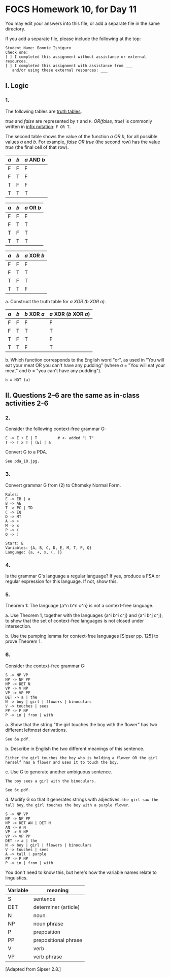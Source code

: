 # FOCS Homework 10, for Day 11

You may edit your answers into this file, or add a separate file in the same directory.

If you add a separate file, please include the following at the top:

```
Student Name: Bonnie Ishiguro
Check one:
[ ] I completed this assignment without assistance or external resources.
[ ] I completed this assignment with assistance from ___
   and/or using these external resources: ___
```

## I. Logic

### 1.

The following tables are [truth tables](https://en.wikipedia.org/wiki/Truth_table).

_true_ and _false_ are represented by `T` and `F`. _OR(false, true)_ is commonly written in [infix notation](https://en.wikipedia.org/wiki/Infix_notation): `F OR T`.

The second table shows the value of the function _a OR b_, for all possible values _a_ and _b_. For example, _false OR true_ (the second row) has the value _true_ (the final cell of that row).

_a_ | _b_ | _a_ AND _b_
----|-----|---
 F  |  F  | F
 F  |  T  | F
 T  |  F  | F
 T  |  T  | T

_a_ | _b_ | _a_ OR _b_
----|-----|---
 F  |  F  | F
 F  |  T  | T
 T  |  F  | T
 T  |  T  | T

_a_ | _b_ | _a_ XOR _b_
----|-----|---
 F  |  F  | F
 F  |  T  | T
 T  |  F  | T
 T  |  T  | F

a. Construct the truth table for _a XOR (b XOR a)_.

_a_ | _b_ | _b_ XOR _a_ | _a_ XOR (_b_ XOR _a_)
----|-----|---			|---
 F  |  F  | F 			| F
 F  |  T  | T 			| T
 T  |  F  | T 			| F
 T  |  T  | F 			| T

b. Which function corresponds to the English word "or", as used in "You will eat your meat OR you can't have any pudding" (where _a_ = "You will eat your meat" and _b_ = "you can't have any pudding").

```
b = NOT (a)
```

## II. Questions 2–6 are the same as in-class activities 2-6

### 2.

Consider the following context-free grammar G:

```
E -> E + E | T         # <- added "| T"
T -> T x T | (E) | a
```

Convert G to a PDA.

```
See pda_10.jpg.
```

### 3.

Convert grammar G from (2) to Chomsky Normal Form.

```
Rules:
E -> EB | a
B -> AE
T -> PC | TD
C -> EQ
D -> MT
A -> +
M -> x
P -> (
Q -> )

Start: E
Variables: {A, B, C, D, E, M, T, P, Q}
Language: {a, +, x, (, )}
```

### 4.

Is the grammar G's language a regular language? If yes, produce a FSA or regular expression for this language. If not, show this. 

### 5.

Theorem 1: The language {a^n b^n c^n} is not a context-free language.

a. Use Theorem 1, together with the languages {a^i b^i c^j} and {a^i b^j c^j}, to show that the set of context-free languages is not closed under intersection.

b. Use the pumping lemma for context-free languages [Sipser pp. 125] to prove Theorem 1.

### 6.

Consider the context-free grammar G:

```
S -> NP VP
NP -> NP PP
NP -> DET N
VP -> V NP
VP -> VP PP
DET -> a | the
N -> boy | girl | flowers | binoculars
V -> touches | sees
PP -> P NP
P -> in | from | with
```

a. Show that the string "the girl touches the boy with the flower" has two
different leftmost derivations.

```
See 6a.pdf.
```

b. Describe in English the two different meanings of this sentence.

```
Either the girl touches the boy who is holding a flower OR the girl herself has a flower and uses it to touch the boy.
```

c. Use G to generate another ambiguous sentence.

```
The boy sees a girl with the binoculars.

See 6c.pdf.
```

d. Modify G so that it generates strings with adjectives: `the girl saw the tall boy`, `the girl touches the boy with a purple flower`.

```
S -> NP VP
NP -> NP PP
NP -> DET AN | DET N
AN -> A N
VP -> V NP
VP -> VP PP
DET -> a | the
N -> boy | girl | flowers | binoculars
V -> touches | sees
A -> tall | purple
PP -> P NP
P -> in | from | with

```

You don't need to know this, but here's how the variable names relate to linguistics.

Variable | meaning
---|---
S | sentence
DET | determiner (article)
N | noun
NP | noun phrase
P | preposition
PP | prepositional phrase
V | verb
VP | verb phrase

[Adapted from Sipser 2.8.]
